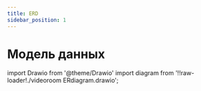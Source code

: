 ```yaml
---
title: ERD
sidebar_position: 1
---
```


# Модель данных

import Drawio from '@theme/Drawio'
import diagram from '!!raw-loader!./videoroom ERdiagram.drawio';

<Drawio content={diagram} editable={false} />
 

<!-- ## PET -->
<!-- 
| Название | Тип     | Описание              |
| -------- | ------- | --------------------- |
| id       | int     | Идентификатор питомца |
| name     | varchar | Имя питомца           |
| status   | enum    | Статус питомца        |
| photo    | varchar | Фото                  | -->

